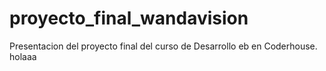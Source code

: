 # proyecto_final_wandavision
Presentacion del proyecto final del curso de Desarrollo eb en Coderhouse. 
holaaa